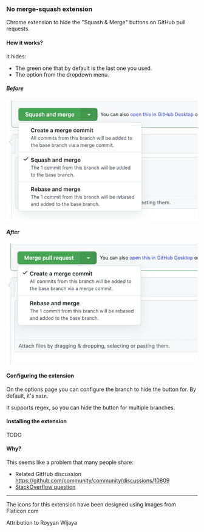 ### No merge-squash extension

Chrome extension to hide the "Squash & Merge" buttons on GitHub pull requests.

#### How it works?

It hides:

* The green one that by default is the last one you used.
* The option from the dropdown menu.

##### Before
![before-cropped.png](static%2Fbefore-cropped.png)

##### After
![after-cropped.png](static%2Fafter-cropped.png)

#### Configuring the extension

On the options page you can configure the branch to hide the button for. By default, it's `main`.

It supports regex, so you can hide the button for multiple branches.

#### Installing the extension

TODO

#### Why?

This seems like a problem that many people share:

* Related GitHub discussion https://github.com/community/community/discussions/10809
* [StackOverflow question](https://stackoverflow.com/questions/65898390/is-there-a-way-to-disable-squash-and-merge-for-certain-branches-in-github)

---

The icons for this extension have been designed using images from Flaticon.com

Attribution to Royyan Wijaya
